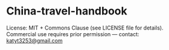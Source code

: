 # China-travel-handbook
License: MIT + Commons Clause (see LICENSE file for details).  
Commercial use requires prior permission — contact: katyt3253@gmail.com
